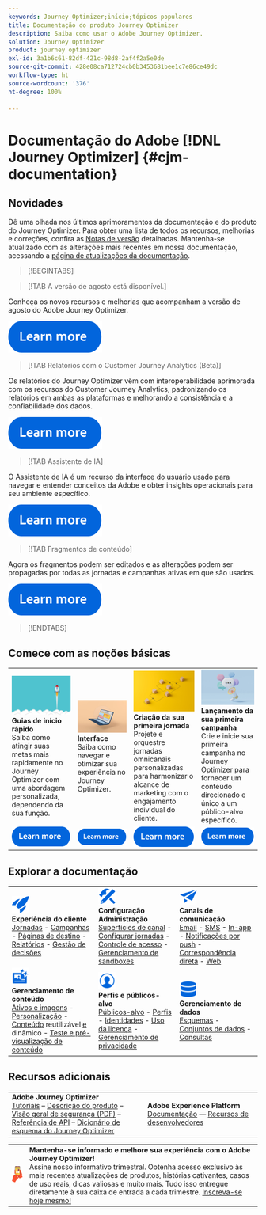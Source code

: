 ```yaml
---
keywords: Journey Optimizer;início;tópicos populares
title: Documentação do produto Journey Optimizer
description: Saiba como usar o Adobe Journey Optimizer.
solution: Journey Optimizer
product: journey optimizer
exl-id: 3a1b6c61-82df-421c-98d8-2af4f2a5e0de
source-git-commit: 428e08ca712724cb0b3453681bee1c7e86ce49dc
workflow-type: ht
source-wordcount: '376'
ht-degree: 100%

---
```


# Documentação do Adobe [!DNL Journey Optimizer] {#cjm-documentation}

## Novidades

Dê uma olhada nos últimos aprimoramentos da documentação e do produto do Journey Optimizer. Para obter uma lista de todos os recursos, melhorias e correções, confira as [Notas de versão](using/rn/release-notes.md) detalhadas. Mantenha-se atualizado com as alterações mais recentes em nossa documentação, acessando a [página de atualizações da documentação](using/rn/documentation-updates.md).

>[!BEGINTABS]

>[!TAB A versão de agosto está disponível.]

Conheça os novos recursos e melhorias que acompanham a versão de agosto do Adobe Journey Optimizer.

[![saiba mais](using/assets/do-not-localize/learn-more-button.svg)](using/rn/release-notes.md)

>[!TAB Relatórios com o Customer Journey Analytics (Beta)]

Os relatórios do Journey Optimizer vêm com interoperabilidade aprimorada com os recursos do Customer Journey Analytics, padronizando os relatórios em ambas as plataformas e melhorando a consistência e a confiabilidade dos dados.

[![saiba mais](using/assets/do-not-localize/learn-more-button.svg)](using/reports/cja-ajo.md)

>[!TAB Assistente de IA]

O Assistente de IA é um recurso da interface do usuário usado para navegar e entender conceitos da Adobe e obter insights operacionais para seu ambiente específico. 

[![saiba mais](using/assets/do-not-localize/learn-more-button.svg)](/help/using/start/ai-assistant.md)

>[!TAB Fragmentos de conteúdo]

Agora os fragmentos podem ser editados e as alterações podem ser propagadas por todas as jornadas e campanhas ativas em que são usados.

[![saiba mais](using/assets/do-not-localize/learn-more-button.svg)](using/content-management/fragments.md)

>[!ENDTABS]

## Comece com as noções básicas

<table style="table-layout:fixed">
  <tr style="border: 0;">
    <td>
    <a href="using/start/quick-start.md"><img src="using/assets/do-not-localize/start-quick.png"></a>
    <div><strong>Guias de início rápido</strong><br/>Saiba como atingir suas metas mais rapidamente no Journey Optimizer com uma abordagem personalizada, dependendo da sua função.</div>
    </td>
    <td>
    <a href="using/start/user-interface.md"><img src="using/assets/do-not-localize/start-interface.jpeg"></a>
    <div><strong>Interface</strong><br/>Saiba como navegar e otimizar sua experiência no Journey Optimizer.</div>
    </td>
    <td>
    <a href="using/building-journeys/journey-gs.md"><img src="using/assets/do-not-localize/start-journey.jpeg"></a>
    <div><strong>Criação da sua primeira jornada</strong><br/>Projete e orquestre jornadas omnicanais personalizadas para harmonizar o alcance de marketing com o engajamento individual do cliente. 
    </div>
    </td>
    <td>
    <a href="using/campaigns/create-campaign.md"><img src="using/assets/do-not-localize/start-campaign.jpeg"></a>
    <div><strong>Lançamento da sua primeira campanha</strong><br/>Crie e inicie sua primeira campanha no Journey Optimizer para fornecer um conteúdo direcionado e único a um público-alvo específico.</div>
    </td>
  </tr>
  <tr style="border: 0;">
    <td align="center"><a href="using/start/quick-start.md"><img src="using/assets/do-not-localize/learn-more-button.svg"></a></td>
    <td align="center"><a href="using/start/user-interface.md"><img src="using/assets/do-not-localize/learn-more-button.svg"></a></td>
    <td align="center"><a href="using/building-journeys/journey-gs.md"><img src="using/assets/do-not-localize/learn-more-button.svg"></a></td>
    <td align="center"><a href="using/campaigns/create-campaign.md"><img src="using/assets/do-not-localize/learn-more-button.svg"></a></td>
    </tr>
</table>

## Explorar a documentação

<table style="table-layout:auto">
  <tr style="border: 0;">
    <td>
      <img src="using/assets/do-not-localize/icon-quick-start.svg" width="35px"><br/>
      <strong>Experiência do cliente</strong><br/><a href="using/building-journeys/journey.md">Jornadas</a> - <a href="using/campaigns/get-started-with-campaigns.md">Campanhas</a> - <a href="using/landing-pages/get-started-lp.md">Páginas de destino</a> - <a href="using/reports/live-report.md">Relatórios</a> - <a href="using/offers/get-started/starting-offer-decisioning.md">Gestão de decisões</a>
    </td>
    <td>
      <img src="using/assets/do-not-localize/icon-configure.svg" width="35px"><br/>
      <strong>Configuração<br/>Administração</strong><br/><a href="using/configuration/channel-surfaces.md">Superfícies de canal</a> - <a href="using/configuration/about-data-sources-events-actions.md">Configurar jornadas</a>  - <a href="using/administration/permissions-overview.md">Controle de acesso</a> - <a href="using/administration/sandboxes.md">Gerenciamento de sandboxes</a>
    </td>
    <td>
      <img src="using/assets/do-not-localize/icon-campaign.svg" width="35px"><br/>
      <strong>Canais de comunicação</strong><br/><a href="using/email/get-started-email.md">Email</a> - <a href="using/sms/get-started-sms.md">SMS</a> - <a href="using/in-app/get-started-in-app.md">In-app</a> - <a href="using/push/get-started-push.md">Notificações por push</a> - <a href="using/direct-mail/get-started-direct-mail.md">Correspondência direta</a> - <a href="using/web/get-started-web.md">Web</a>
    </td>
  </tr>
  <tr style="border: 0;">
    <td>
      <img src="using/assets/do-not-localize/icon-content.svg" width="35px"><br/>
      <strong>Gerenciamento de conteúdo</strong><br/><a href="using/content-management/assets.md">Ativos e imagens</a> - <a href="using/personalization/personalize.md">Personalização</a> - <a href="using/content-management/content-templates.md">Conteúdo</a> reutilizável <a href="using/personalization/dynamic-content.md">e</a> dinâmico - <a href="using/content-management/preview-test.md">Teste e pré-visualização de conteúdo</a>
    </td>
    <td>
      <img src="using/assets/do-not-localize/icon_profile-audience.svg" width="35px"><br/>
      <strong>Perfis e públicos-alvo</strong><br/><a href="using/audience/about-audiences.md">Públicos-alvo</a> - <a href="using/audience/get-started-profiles.md">Perfis</a> - <a href="using/audience/get-started-identity.md">Identidades</a> - <a href="using/audience/license-usage.md">Uso da licença</a> - <a href="using/privacy/get-started-privacy.md">Gerenciamento de privacidade</a>
    </td>
    <td>
      <img src="using/assets/do-not-localize/icon-data.svg" width="35px"><br/>
      <strong>Gerenciamento de dados</strong><br/><a href="using/data/get-started-schemas.md">Esquemas</a> - <a href="using/data/get-started-datasets.md">Conjuntos de dados</a> - <a href="using/data/get-started-queries.md">Consultas</a>
    </td>
  </tr>
</table>

## Recursos adicionais

<table style="table-layout:fixed"><tr style="border: 0;">
<td><strong>Adobe Journey Optimizer</strong><br/>
<a href="https://experienceleague.adobe.com/docs/journey-optimizer-learn/tutorials/overview.html?lang=pt-BR" target="_blank">Tutoriais</a> – <a href="https://helpx.adobe.com/br/legal/product-descriptions/adobe-journey-optimizer.html" target="_blank">Descrição do produto</a> – <a href="https://www.adobe.com/content/dam/cc/en/security/pdfs/AJO_SecurityOverview.pdf" target="_blank">Visão geral de segurança (PDF)</a> – <a href="https://developer.adobe.com/journey-optimizer-apis/" target="_blank">Referência de API</a> – <a href="https://experienceleague.adobe.com/tools/ajo-schemas/schema-dictionary.html?lang=pt-BR" target="_blank">Dicionário de esquema do Journey Optimizer</a>

</td>
<td><strong>Adobe Experience Platform</strong><br/>
<a href="https://experienceleague.adobe.com/docs/experience-platform/landing/home.html?lang=pt-BR" target="_blank">Documentação</a> — <a href="https://www.adobe.com/br/experience-platform/documentation-and-developer-resources.html" target="_blank">Recursos de desenvolvedores</a>
</td>
</tr></table>

<table style="table-layout:auto"><tr style="border: 0;"><td><img src="using/assets/do-not-localize/newsletter.png"></td><td>
<b>Mantenha-se informado e melhore sua experiência com o Adobe Journey Optimizer!</b><br/>Assine nosso informativo trimestral. Obtenha acesso exclusivo às mais recentes atualizações de produtos, histórias cativantes, casos de uso reais, dicas valiosas e muito mais. Tudo isso entregue diretamente à sua caixa de entrada a cada trimestre. <a href="https://www.adobe.com/subscription/Adobe_Journey_Optimizer_NL.html">Inscreva-se hoje mesmo!</a></td></tr></table>
